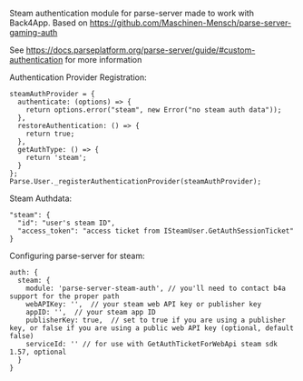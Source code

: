 Steam authentication module for parse-server made to work with Back4App.
Based on https://github.com/Maschinen-Mensch/parse-server-gaming-auth

See https://docs.parseplatform.org/parse-server/guide/#custom-authentication for more information


Authentication Provider Registration:
```
steamAuthProvider = {
  authenticate: (options) => {
    return options.error("steam", new Error("no steam auth data"));
  },
  restoreAuthentication: () => {
    return true;
  },
  getAuthType: () => {
    return 'steam';
  }
};
Parse.User._registerAuthenticationProvider(steamAuthProvider);
```

Steam Authdata:
```
"steam": {
  "id": "user's steam ID",
  "access_token": "access ticket from ISteamUser.GetAuthSessionTicket"
}
```

Configuring parse-server for steam:
```
auth: {
  steam: {
    module: 'parse-server-steam-auth', // you'll need to contact b4a support for the proper path
    webAPIKey: '',  // your steam web API key or publisher key
    appID: '',  // your steam app ID
    publisherKey: true,  // set to true if you are using a publisher key, or false if you are using a public web API key (optional, default false)
    serviceId: '' // for use with GetAuthTicketForWebApi steam sdk 1.57, optional
  }
}
```

